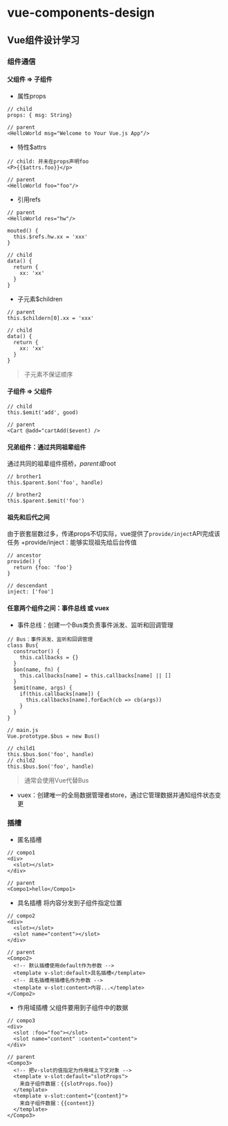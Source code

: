 # vue-components-design
## Vue组件设计学习

### 组件通信
#### 父组件 => 子组件
+ 属性props
```
// child
props: { msg: String}

// parent
<HelloWorld msg="Welcome to Your Vue.js App"/>
```
+ 特性$attrs
```
// child: 并未在props声明foo
<P>{{$attrs.foo}}</p>

// parent
<HelloWorld foo="foo"/>
```
+ 引用refs
```
// parent
<HelloWorld res="hw"/>

mouted() {
  this.$refs.hw.xx = 'xxx'
}

// child
data() {
  return {
    xx: 'xx'
  }
}
```
+ 子元素$children
```
// parent
this.$childern[0].xx = 'xxx'

// child
data() {
  return {
    xx: 'xx'
  }
}
```
> 子元素不保证顺序

#### 子组件 => 父组件
```
// child
this.$emit('add', good)

// parent 
<Cart @add="cartAdd($event) />
```

#### 兄弟组件：通过共同祖辈组件
通过共同的祖辈组件搭桥，$parent或$root
```
// brother1
this.$parent.$on('foo', handle)

// brother2
this.$parent.$emit('foo')
```

#### 祖先和后代之间
由于嵌套层数过多，传递props不切实际，vue提供了`provide/inject`API完成该任务
+provide/inject：能够实现祖先给后台传值
```
// ancestor
provide() {
  return {foo: 'foo'}
}

// descendant
inject: ['foo']
```

#### 任意两个组件之间：事件总线 或 vuex
+ 事件总线：创建一个Bus类负责事件派发、监听和回调管理
```
// Bus：事件派发、监听和回调管理
class Bus{
  constructor() {
    this.callbacks = {}
  }
  $on(name, fn) {
    this.callbacks[name] = this.callbacks[name] || []
  }
  $emit(name, args) {
    if(this.callbacks[name]) {
      this.callbacks[name].forEach(cb => cb(args))
    }
  }
}

// main.js
Vue.prototype.$bus = new Bus()

// child1
this.$bus.$on('foo', handle)
// child2
this.$bus.$on('foo', handle)
```
>通常会使用Vue代替Bus

+ vuex：创建唯一的全局数据管理者store，通过它管理数据并通知组件状态变更


### 插槽
+ 匿名插槽
```
// compo1
<div>
  <slot></slot>
</div>

// parent
<Compo1>hello</Compo1>
```
+ 具名插槽
将内容分发到子组件指定位置
```
// compo2
<div>
  <slot></slot>
  <slot name="content"></slot>
</div>

// parent
<Compo2>
  <!-- 默认插槽使用default作为参数 -->
  <template v-slot:default>具名插槽</template>
  <!-- 具名插槽用插槽名作为参数 -->
  <template v-slot:content>内容...</template>
</Compo2>
```
+ 作用域插槽
父组件要用到子组件中的数据
```
// compo3
<div>
  <slot :foo="foo"></slot>
  <slot name="content" :content="content">
</div>

// parent
<Compo3>
  <!-- 把v-slot的值指定为作用域上下文对象 -->
  <template v-slot:default="slotProps">
    来自子组件数据：{{slotProps.foo}}
  </template>
  <template v-slot:content="{content}">
    来自子组件数据：{{content}}
  </template>
</Compo3>
```





